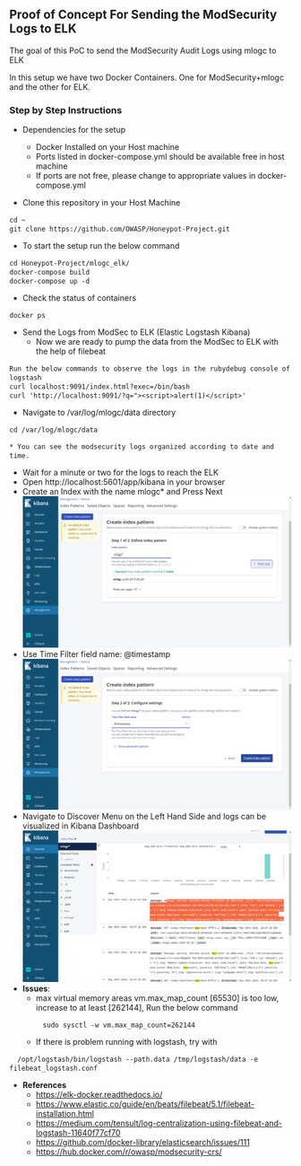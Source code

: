 ## Proof of Concept For Sending the ModSecurity Logs to ELK 

The goal of this PoC to send the ModSecurity Audit Logs using mlogc to ELK

In this setup we have two Docker Containers. One for ModSecurity+mlogc and the other for ELK. 
### Step by Step Instructions
* Dependencies for the setup
    * Docker Installed on your Host machine
    * Ports listed in docker-compose.yml should be available free in host machine
    * If ports are not free, please change to appropriate values in docker-compose.yml

*   Clone this repository in your Host Machine
```
cd ~
git clone https://github.com/OWASP/Honeypot-Project.git
```
*   To start the setup run the below command
```
cd Honeypot-Project/mlogc_elk/
docker-compose build
docker-compose up -d
```
*  Check the status of containers 
```
docker ps
```

*  Send the Logs from ModSec to ELK (Elastic Logstash Kibana)
    * Now we are ready to pump the data from the ModSec to ELK with the help of filebeat   
```
Run the below commands to observe the logs in the rubydebug console of logstash
curl localhost:9091/index.html?exec=/bin/bash
curl 'http://localhost:9091/?q="><script>alert(1)</script>'
```

*  Navigate to /var/log/mlogc/data directory 
```
cd /var/log/mlogc/data
```
    * You can see the modsecurity logs organized according to date and time.   


*  Wait for a minute or two for the logs to reach the ELK
*  Open http://localhost:5601/app/kibana in your browser 
*  Create an Index with the name mlogc* and Press Next 
![Alt text](./screenshots/mlogc_index_create.png?raw=true "Filebeat index creation")
*  Use Time Filter field name: @timestamp 
![Alt text](./screenshots/mlogc_index_create_2.png?raw=true "Filebeat index creation")
*  Navigate to Discover Menu on the Left Hand Side and logs can be visualized in Kibana Dashboard 
![Alt text](./screenshots/mlogc_logs.png?raw=true "Visualizing the ModSecurity Audit Logs")
*  **Issues**:
   * max virtual memory areas vm.max_map_count [65530] is too low, increase to at least [262144], Run the below command 
   ```
        sudo sysctl -w vm.max_map_count=262144
   ```
   * If there is problem running with logstash, try with 
  ```
    /opt/logstash/bin/logstash --path.data /tmp/logstash/data -e filebeat_logstash.conf
```
* **References**
    * https://elk-docker.readthedocs.io/
    * https://www.elastic.co/guide/en/beats/filebeat/5.1/filebeat-installation.html
    * https://medium.com/tensult/log-centralization-using-filebeat-and-logstash-11640f77cf70  
    * https://github.com/docker-library/elasticsearch/issues/111
    * https://hub.docker.com/r/owasp/modsecurity-crs/
    


